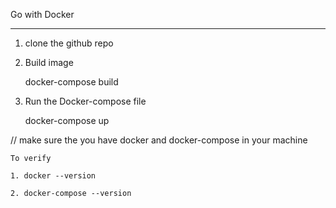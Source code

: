 Go with Docker 

------------------------------------------------------

1. clone the github repo

2. Build image 

    docker-compose build

3. Run the Docker-compose file

    docker-compose up

// make sure the you have docker and docker-compose in your machine 

    To verify 

    1. docker --version

    2. docker-compose --version

